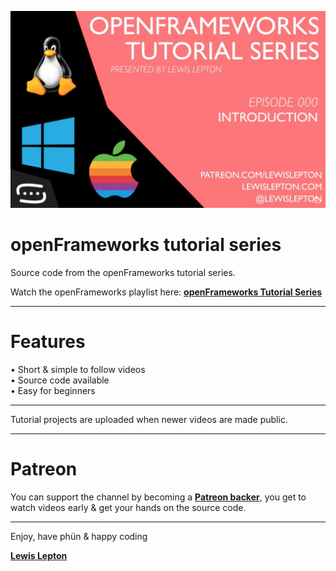 ![image](image/screenshot.png)

# openFrameworks tutorial series

Source code from the openFrameworks tutorial series.

Watch the openFrameworks playlist here: [**openFrameworks Tutorial Series**](https://www.youtube.com/watch?v=dwt2NAd1ZYY&list=PL4neAtv21WOlqpDzGqbGM_WN2hc5ZaVv7)

---

# Features
• Short & simple to follow videos<br>
• Source code available<br>
• Easy for beginners

---

Tutorial projects are uploaded when newer videos are made public.

---

# Patreon
You can support the channel by becoming a [**Patreon backer**](https://patreon.com/lewislepton), you get to watch videos early & get your hands on the source code.

---

Enjoy, have phün & happy coding

[**Lewis Lepton**](http://lewislepton.com)